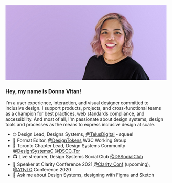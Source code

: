 ![Headshot of Donna Vitan smiling, wearing a plain black t-shirt with a solid lavendar background](https://raw.githubusercontent.com/donnavitan/donnavitan/master/donna-vitan-20200712-github-banner.jpg)

### Hey, my name is Donna Vitan!

I'm a user experience, interaction, and visual designer committed to inclusive design. I support products, projects, and cross-functional teams as a champion for best practices, web standards compliance, and accessibility. And most of all, I'm passionate about design systems, design tools and processes as the means to express inclusive design at scale.

- 🤓 Design Lead, Designs Systems, [@TelusDigital](https://twitter.com/telusdigital) - squee!
- 📝 Format Editor, [@DesignTokens](https://twitter.com/DesignTokens) W3C Working Group
- 🧠 Toronto Chapter Lead, Design Systems Community [@DesignSystemsC](https://twitter.com/DesignSystemsC) [@DSCC_Tor](https://twitter.com/dscc_tor)
- 📺 Live streamer, Design Systems Social Club [@DSSocialClub](https://twitter.com/DSSocialClub)
- 🤯 Speaker at Clarity Conference 2021 [@Clarity_Conf](https://twitter.com/Clarity_conf) (upcoming), [@A11yTO](https://twitter.com/Clarity_conf) Conference 2020
- 💬 Ask me about Design Systems, designing with Figma and Sketch
<!--
**donnavitan/donnavitan** is a ✨ _special_ ✨ repository because its `README.md` (this file) appears on your GitHub profile.

Here are some ideas to get you started:

- 🔭 I’m currently working on ...
- 🌱 I’m currently learning ...
- 👯 I’m looking to collaborate on ...
- 🤔 I’m looking for help with ...
- 💬 Ask me about ...
- 📫 How to reach me: ...
- 😄 Pronouns: ...
- ⚡ Fun fact: ...
- 🤔 I’m curious about getting started with live streaming as a designer

  -->
